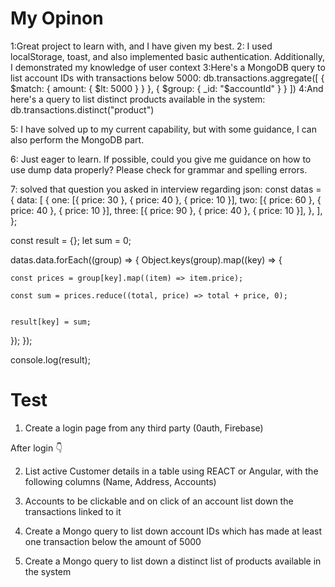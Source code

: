 # My Opinon

1:Great project to learn with, and I have given my best.
2: I used localStorage, toast, and also implemented basic authentication. Additionally, I demonstrated my knowledge of user context
3:Here's a MongoDB query to list account IDs with transactions below 5000:
db.transactions.aggregate([
{
$match: {
amount: { $lt: 5000 }
}
},
{
$group: {
_id: "$accountId"
}
}
])
4:And here's a query to list distinct products available in the system:
db.transactions.distinct("product")

5: I have solved up to my current capability, but with some guidance, I can also perform the MongoDB part.

6: Just eager to learn. If possible, could you give me guidance on how to use dump data properly? Please check for grammar and spelling errors.

7: solved that question you asked in interview regarding json:
const datas = {
data: [
{
one: [{ price: 30 }, { price: 40 }, { price: 10 }],
two: [{ price: 60 }, { price: 40 }, { price: 10 }],
three: [{ price: 90 }, { price: 40 }, { price: 10 }],
},
],
};

const result = {};
let sum = 0;

datas.data.forEach((group) => {
Object.keys(group).map((key) => {

    const prices = group[key].map((item) => item.price);

    const sum = prices.reduce((total, price) => total + price, 0);


    result[key] = sum;

});
});

console.log(result);

# Test

1. Create a login page from any third party (0auth, Firebase)

After login 👇

2.  List active Customer details in a table using REACT or Angular, with the following columns (Name, Address, Accounts)

3.  Accounts to be clickable and on click of an account list down the transactions linked to it

4.  Create a Mongo query to list down account IDs which has made at least one transaction below the amount of 5000

5.  Create a Mongo query to list down a distinct list of products available in the system
